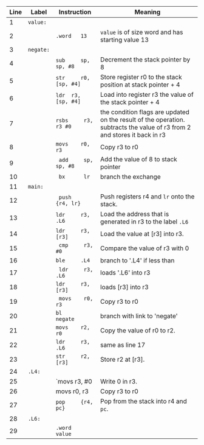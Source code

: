 | Line | Label | Instruction | Meaning |
| --- | --- | --- | --- |
| 1 |`value:`| |
| 2 | |        `.word   13`| `value` is of size word and has starting value 13|
| 3 |`negate:`| |
| 4 | |`sub     sp, sp, #8`| Decrement the stack pointer by 8 |
| 5 | |`str     r0, [sp, #4]`| Store register r0 to the stack position at stack pointer + 4|
| 6 | |`ldr  r3, [sp, #4]`| Load into register r3 the value of the stack pointer + 4|
| 7 | |`rsbs     r3, r3 #0`| the condition flags are updated on the result of the operation. subtracts the value of r3 from 2 and stores it back in r3 |
| 8 | |`movs    r0, r3`| Copy r3 to r0 |
| 9 | |` add     sp, sp, #8`| Add the value of 8 to stack pointer |
| 10 | |` bx      lr`| branch the exchange|
| 11 |`main:`| | |
| 12 | |` push    {r4, lr}`|Push registers r4 and `lr` onto the stack.|
| 13 | |`ldr     r3, .L6`|Load the address that is generated in r3 to the label `.L6`|
| 14 | |`ldr     r3, [r3]`|Load the value at [r3] into r3.|
| 15 | |` cmp     r3, #0`|Compare the value of r3 with 0 |
| 16 | |`ble     .L4`| branch to '.L4' if less than|
| 17 | |` ldr     r3, .L6`| loads '.L6' into r3|
| 18 | |`ldr     r3, [r3]`| loads [r3] into r3|
| 19 | |` movs    r0, r3`|Copy r3 to r0 |
| 20 | |`bl      negate`| branch with link to 'negate' |
| 21 | |`movs    r2, r0`| Copy the value of r0 to r2.|
| 22 | |`ldr     r3, .L6`|same as line 17 |
| 23 | |`str     r2, [r3]`| Store r2 at [r3].|
| 24 |`.L4:` || |
| 25 | |`movs    r3, #0| Write 0 in r3. |
| 26 | | movs    r0, r3 | Copy r3 to r0 |
| 27 | |`pop     {r4, pc}`| Pop from the stack into r4 and `pc`.|
| 28 |`.L6:` | | |
| 29 | |`.word   value`| |

